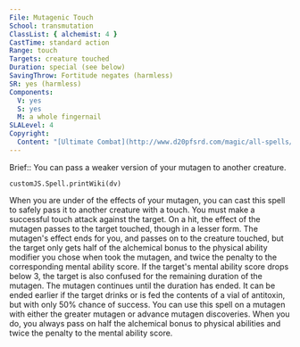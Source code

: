 ```yaml
---
File: Mutagenic Touch
School: transmutation
ClassList: { alchemist: 4 }
CastTime: standard action
Range: touch
Targets: creature touched
Duration: special (see below)
SavingThrow: Fortitude negates (harmless)
SR: yes (harmless)
Components:
  V: yes
  S: yes
  M: a whole fingernail
SLALevel: 4
Copyright:
  Content: "[Ultimate Combat](http://www.d20pfsrd.com/magic/all-spells/m/mutagenic-touch)"
---
```

Brief:: You can pass a weaker version of your mutagen to another creature.

```dataviewjs
customJS.Spell.printWiki(dv)
```

When you are under of the effects of your  mutagen, you can cast this spell to safely pass it to another creature with a touch. You must make a successful touch attack against the target. On a hit, the effect of the mutagen passes to the target touched, though in a lesser form. The mutagen's effect ends for you, and passes on to the creature touched, but the target only gets half of the alchemical bonus to the physical ability modifier you chose when took the mutagen, and twice the penalty to the corresponding mental ability score. If the target's mental ability score drops below 3, the target is also confused for the remaining duration of the mutagen. The mutagen continues until the duration has ended. It can be ended earlier if the target drinks or is fed the contents of a vial of antitoxin, but with only 50% chance of success.  You can use this spell on a mutagen with either the greater mutagen or advance mutagen discoveries. When you do, you always pass on half the alchemical bonus to physical abilities and twice the penalty to the mental ability score.
